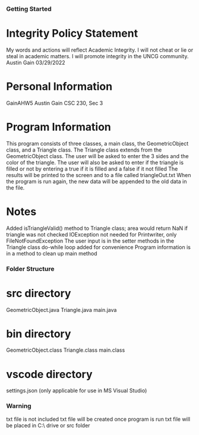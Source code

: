 ### Getting Started

# Integrity Policy Statement  
My words and actions will reflect Academic Integrity. 
I will not cheat or lie or steal in academic matters. 
I will promote integrity in the UNCG community.
Austin Gain 03/29/2022

# Personal Information
GainAHW5
Austin Gain
CSC 230, Sec 3

# Program Information
This program consists of three classes, a main class, the GeometricObject class, and a Triangle class.
The Triangle class extends from the GeometricObject class.
The user will be asked to enter the 3 sides and the color of the triangle.
The user will also be asked to enter if the triangle is filled or not by entering a true if it is filled and a false if it not filled
The results will be printed to the screen and to a file called triangleOut.txt
When the program is run again, the new data will be appended to the old data in the file.

# Notes
Added isTriangleValid() method to Triangle class; area would return NaN if triangle was not checked
IOException not needed for Printwriter, only FileNotFoundException
The user input is in the setter methods in the Triangle class
do-while loop added for convenience
Program information is in a method to clean up main method

### Folder Structure

# src directory
GeometricObject.java
Triangle.java
main.java

# bin directory
GeometricObject.class
Triangle.class
main.class

# vscode directory
settings.json (only applicable for use in MS Visual Studio)

### Warning

txt file is not included
txt file will be created once program is run
txt file will be placed in C:\ drive or src folder